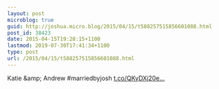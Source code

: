 ```yaml
---
layout: post
microblog: true
guid: http://joshua.micro.blog/2015/04/15/t588257515856601088.html
post_id: 38423
date: 2015-04-15T19:28:15+1100
lastmod: 2019-07-30T17:41:34+1100
type: post
url: /2015/04/15/t588257515856601088.html
---
```

Katie &amp;amp; Andrew #marriedbyjosh [t.co/QKyDXj20e...](http://t.co/QKyDXj20eJ)
